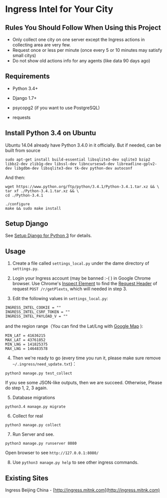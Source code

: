Ingress Intel for Your City
===========================


Rules You Should Follow When Using this Project
-----------------------------------------------

- Only collect one city on one server except the Ingress actions in collecting area are very few.
- Request once or less per minute (once every 5 or 10 minutes may satisfy small citys)
- Do not show old actions info for any agents (like data 90 days ago)


Requirements
------------

- Python 3.4+
- Django 1.7+

- psycopg2 (if you want to use PostgreSQL)
- requests


Install Python 3.4 on Ubuntu
----------------------------

Ubuntu 14.04 already have Python 3.4.0 in it officially.
But if needed, can be built from source

```
sudo apt-get install build-essential libsqlite3-dev sqlite3 bzip2 libbz2-dev zlib1g-dev libssl-dev libncursesw5-dev libreadline-gplv2-dev libgdbm-dev libsqlite3-dev tk-dev python-dev autoconf
```

And then:

```
wget https://www.python.org/ftp/python/3.4.1/Python-3.4.1.tar.xz && \
tar xf ./Python-3.4.1.tar.xz && \
cd ./Python-3.4.1

./configure
make && sudo make install
```


Setup Django
------------

See [Setup Django for Python 3](https://github.com/mitnk/ingress/blob/master/setup_django_for_python3.md) for details.


Usage
-----

1. Create a file called `settings_local.py` under the dame directory of `settings.py`.

2. Login your Ingress account (may be banned :-( ) in Google Chrome browser. Use Chrome's [Inspect Element](https://developer.chrome.com/devtools) to find the [Request Header](https://developer.chrome.com/devtools/docs/network#http-headers) of request `POST /r/getPlexts`, which will needed in step 3.

3. Edit the following values in `settings_local.py`:

```
INGRESS_INTEL_COOKIE = ""
INGRESS_INTEL_CSRF_TOKEN = ""
INGRESS_INTEL_PAYLOAD_V = ""
```

and the region range（You can find the Lat/Lng with [Google Map](https://www.google.com/maps/preview) ):

```
MIN_LAT = 41636215
MAX_LAT = 43761852
MIN_LNG = 141825375
MAX_LNG = 146483578
```

4. Then we're ready to go (every time you run it, please make sure remove `~/.ingress/need_update.txt`)：

`python3 manage.py test_collect`

If you see some JSON-like outputs, then we are succeed. Otherwise, Please do step 1, 2, 3 again.

5. Database migrations

```
python3.4 manage.py migrate
```

6. Collect for real

```
python3 manage.py collect
```

7. Run Server and see.

```
python3 manage.py runserver 8080
```

Open browser to see `http://127.0.0.1:8080/`

8. Use `python3 manage.py help` to see other ingress commands.


Existing Sites
--------------

Ingress Beijing China - [http://ingress.mitnk.com](http://ingress.mitnk.com)
